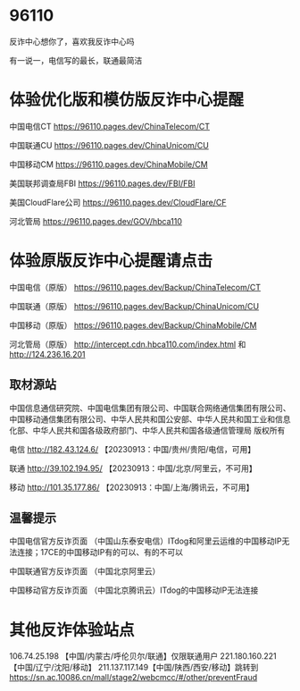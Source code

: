 # 96110
反诈中心想你了，喜欢我反诈中心吗

有一说一，电信写的最长，联通最简洁

# 体验优化版和模仿版反诈中心提醒

中国电信CT https://96110.pages.dev/ChinaTelecom/CT

中国联通CU https://96110.pages.dev/ChinaUnicom/CU

中国移动CM https://96110.pages.dev/ChinaMobile/CM

美国联邦调查局FBI https://96110.pages.dev/FBI/FBI

美国CloudFlare公司 https://96110.pages.dev/CloudFlare/CF

河北管局 https://96110.pages.dev/GOV/hbca110


# 体验原版反诈中心提醒请点击

中国电信（原版） https://96110.pages.dev/Backup/ChinaTelecom/CT

中国联通（原版） https://96110.pages.dev/Backup/ChinaUnicom/CU

中国移动（原版） https://96110.pages.dev/Backup/ChinaMobile/CM

河北管局（原版） http://intercept.cdn.hbca110.com/index.html 和 http://124.236.16.201

## 取材源站

中国信息通信研究院、中国电信集团有限公司、中国联合网络通信集团有限公司、中国移动通信集团有限公司、中华人民共和国公安部、中华人民共和国工业和信息化部、中华人民共和国各级政府部门、中华人民共和国各级通信管理局 版权所有

电信 http://182.43.124.6/ 【20230913：中国/贵州/贵阳/电信，可用】

联通 http://39.102.194.95/ 【20230913：中国/北京/阿里云，不可用】

移动 http://101.35.177.86/ 【20230913：中国/上海/腾讯云，不可用】

## 温馨提示

中国电信官方反诈页面 （中国山东泰安电信）ITdog和阿里云运维的中国移动IP无法连接；17CE的中国移动IP有的可以、有的不可以

中国联通官方反诈页面 （中国北京阿里云）

中国移动官方反诈页面 （中国北京腾讯云）ITdog的中国移动IP无法连接

# 其他反诈体验站点
106.74.25.198 【中国/内蒙古/呼伦贝尔/联通】仅限联通用户
221.180.160.221【中国/辽宁/沈阳/移动】
211.137.117.149【中国/陕西/西安/移动】跳转到 https://sn.ac.10086.cn/mall/stage2/webcmcc/#/other/preventFraud


